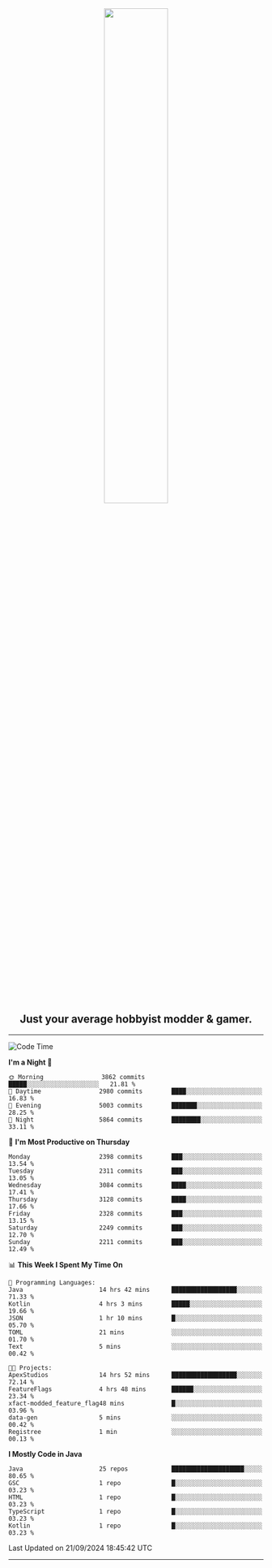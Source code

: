 <div align="center">
  <a href="https://apexmodder.xyz/"><img width="50%" height="50%" src="https://i.imgur.com/pc4HkGz.png"></a>
</div>
<h2 align="center">Just your average hobbyist modder & gamer.</h2>

---

<!--START_SECTION:waka-->
![Code Time](http://img.shields.io/badge/Code%20Time-1%2C478%20hrs%2037%20mins-blue)

**I'm a Night 🦉** 

```text
🌞 Morning                3862 commits        █████░░░░░░░░░░░░░░░░░░░░   21.81 % 
🌆 Daytime                2980 commits        ████░░░░░░░░░░░░░░░░░░░░░   16.83 % 
🌃 Evening                5003 commits        ███████░░░░░░░░░░░░░░░░░░   28.25 % 
🌙 Night                  5864 commits        ████████░░░░░░░░░░░░░░░░░   33.11 % 
```
📅 **I'm Most Productive on Thursday** 

```text
Monday                   2398 commits        ███░░░░░░░░░░░░░░░░░░░░░░   13.54 % 
Tuesday                  2311 commits        ███░░░░░░░░░░░░░░░░░░░░░░   13.05 % 
Wednesday                3084 commits        ████░░░░░░░░░░░░░░░░░░░░░   17.41 % 
Thursday                 3128 commits        ████░░░░░░░░░░░░░░░░░░░░░   17.66 % 
Friday                   2328 commits        ███░░░░░░░░░░░░░░░░░░░░░░   13.15 % 
Saturday                 2249 commits        ███░░░░░░░░░░░░░░░░░░░░░░   12.70 % 
Sunday                   2211 commits        ███░░░░░░░░░░░░░░░░░░░░░░   12.49 % 
```


📊 **This Week I Spent My Time On** 

```text
💬 Programming Languages: 
Java                     14 hrs 42 mins      ██████████████████░░░░░░░   71.33 % 
Kotlin                   4 hrs 3 mins        █████░░░░░░░░░░░░░░░░░░░░   19.66 % 
JSON                     1 hr 10 mins        █░░░░░░░░░░░░░░░░░░░░░░░░   05.70 % 
TOML                     21 mins             ░░░░░░░░░░░░░░░░░░░░░░░░░   01.70 % 
Text                     5 mins              ░░░░░░░░░░░░░░░░░░░░░░░░░   00.42 % 

🐱‍💻 Projects: 
ApexStudios              14 hrs 52 mins      ██████████████████░░░░░░░   72.14 % 
FeatureFlags             4 hrs 48 mins       ██████░░░░░░░░░░░░░░░░░░░   23.34 % 
xfact-modded_feature_flag48 mins             █░░░░░░░░░░░░░░░░░░░░░░░░   03.96 % 
data-gen                 5 mins              ░░░░░░░░░░░░░░░░░░░░░░░░░   00.42 % 
Registree                1 min               ░░░░░░░░░░░░░░░░░░░░░░░░░   00.13 % 
```

**I Mostly Code in Java** 

```text
Java                     25 repos            ████████████████████░░░░░   80.65 % 
GSC                      1 repo              █░░░░░░░░░░░░░░░░░░░░░░░░   03.23 % 
HTML                     1 repo              █░░░░░░░░░░░░░░░░░░░░░░░░   03.23 % 
TypeScript               1 repo              █░░░░░░░░░░░░░░░░░░░░░░░░   03.23 % 
Kotlin                   1 repo              █░░░░░░░░░░░░░░░░░░░░░░░░   03.23 % 
```




 Last Updated on 21/09/2024 18:45:42 UTC
<!--END_SECTION:waka-->

---
